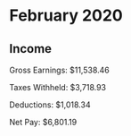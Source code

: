# February 2020

## Income

Gross Earnings: $11,538.46

Taxes Withheld: $3,718.93

Deductions: $1,018.34

Net Pay: $6,801.19
